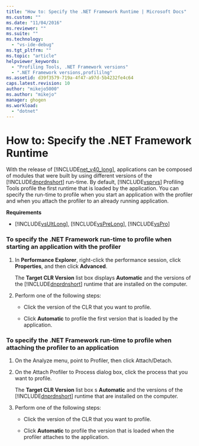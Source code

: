 ```yaml
---
title: "How to: Specify the .NET Framework Runtime | Microsoft Docs"
ms.custom: ""
ms.date: "11/04/2016"
ms.reviewer: ""
ms.suite: ""
ms.technology: 
  - "vs-ide-debug"
ms.tgt_pltfrm: ""
ms.topic: "article"
helpviewer_keywords: 
  - "Profiling Tools, .NET Framework versions"
  - ".NET Framework versions,profililng"
ms.assetid: d39f3579-719a-4f47-a97d-5b4232fe4c64
caps.latest.revision: 10
author: "mikejo5000"
ms.author: "mikejo"
manager: ghogen
ms.workload: 
  - "dotnet"
---
```

# How to: Specify the .NET Framework Runtime
With the release of [!INCLUDE[net_v40_long](../code-quality/includes/net_v40_long_md.md)], applications can be composed of modules that were built by using different versions of the [!INCLUDE[dnprdnshort](../code-quality/includes/dnprdnshort_md.md)] run-time. By default, [!INCLUDE[vsprvs](../code-quality/includes/vsprvs_md.md)] Profiling Tools profile the first runtime that is loaded by the application. You can specify the run-time to profile when you start an application with the profiler and when you attach the profiler to an already running application.  
  
 **Requirements**  
  
-   [!INCLUDE[vsUltLong](../code-quality/includes/vsultlong_md.md)], [!INCLUDE[vsPreLong](../code-quality/includes/vsprelong_md.md)], [!INCLUDE[vsPro](../code-quality/includes/vspro_md.md)]  
  
### To specify the .NET Framework run-time to profile when starting an application with the profiler  
  
1.  In **Performance Explorer**, right-click the performance session, click **Properties**, and then click **Advanced**.  
  
     The **Target CLR Version** list box displays **Automatic** and the versions of the [!INCLUDE[dnprdnshort](../code-quality/includes/dnprdnshort_md.md)] runtime that are installed on the computer.  
  
2.  Perform one of the following steps:  
  
    -   Click the version of the CLR that you want to profile.  
  
    -   Click **Automatic** to profile the first version that is loaded by the application.  
  
### To specify the .NET Framework run-time to profile when attaching the profiler to an application  
  
1.  On the Analyze menu, point to Profiler, then click Attach/Detach.  
  
2.  On the Attach Profiler to Process dialog box, click the process that you want to profile.  
  
     The **Target CLR Version** list box s **Automatic** and the versions of the [!INCLUDE[dnprdnshort](../code-quality/includes/dnprdnshort_md.md)] runtime that are installed on the computer.  
  
3.  Perform one of the following steps:  
  
    -   Click the version of the CLR that you want to profile.  
  
    -   Click **Automatic** to profile the version that is loaded when the profiler attaches to the application.